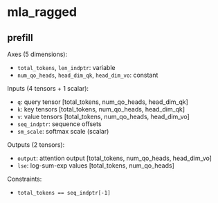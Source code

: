 # mla_ragged

## prefill

Axes (5 dimensions):
- `total_tokens`, `len_indptr`: variable
- `num_qo_heads`, `head_dim_qk`, `head_dim_vo`: constant

Inputs (4 tensors + 1 scalar):
- `q`: query tensor [total_tokens, num_qo_heads, head_dim_qk]
- `k`: key tensors [total_tokens, num_qo_heads, head_dim_qk]
- `v`: value tensors [total_tokens, num_qo_heads, head_dim_vo]
- `seq_indptr`: sequence offsets
- `sm_scale`: softmax scale (scalar)

Outputs (2 tensors):
- `output`: attention output [total_tokens, num_qo_heads, head_dim_vo]
- `lse`: log-sum-exp values [total_tokens, num_qo_heads]

Constraints:
- `total_tokens == seq_indptr[-1]`
